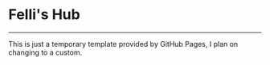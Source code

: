 # Felli's Hub
----
This is just a temporary template provided by GitHub Pages, I plan on changing to a custom.
